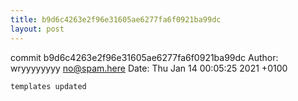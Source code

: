 ```yaml
---
title: b9d6c4263e2f96e31605ae6277fa6f0921ba99dc
layout: post
---
```


commit b9d6c4263e2f96e31605ae6277fa6f0921ba99dc
Author: wryyyyyyyy <no@spam.here>
Date:   Thu Jan 14 00:05:25 2021 +0100

    templates updated

